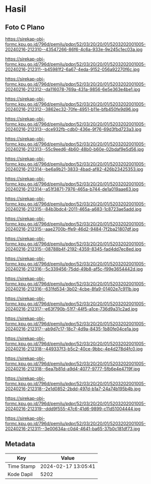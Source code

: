 # Hasil

## Foto C Plano

https://sirekap-obj-formc.kpu.go.id/796d/pemilu/pdpr/52/03/20/20/01/5203202001005-20240216-212310--43547266-86f6-4c6a-933e-9e245c1ec03a.jpg

https://sirekap-obj-formc.kpu.go.id/796d/pemilu/pdpr/52/03/20/20/01/5203202001005-20240216-212311--b45981f2-6a67-4eda-9152-056a92270f6c.jpg

https://sirekap-obj-formc.kpu.go.id/796d/pemilu/pdpr/52/03/20/20/01/5203202001005-20240216-212312--da116078-769a-431a-9856-6e5e363e4be1.jpg

https://sirekap-obj-formc.kpu.go.id/796d/pemilu/pdpr/52/03/20/20/01/5203202001005-20240216-212312--3862ec32-70fe-4951-b11e-bfb450fe9d96.jpg

https://sirekap-obj-formc.kpu.go.id/796d/pemilu/pdpr/52/03/20/20/01/5203202001005-20240216-212313--dce932fb-cdb0-436e-9f76-69d3fbd723a3.jpg

https://sirekap-obj-formc.kpu.go.id/796d/pemilu/pdpr/52/03/20/20/01/5203202001005-20240216-212313--55c9eed6-4b60-48b0-b60e-02bdaf9e5d56.jpg

https://sirekap-obj-formc.kpu.go.id/796d/pemilu/pdpr/52/03/20/20/01/5203202001005-20240216-212314--be6a9b21-3833-4bad-af82-426b23425353.jpg

https://sirekap-obj-formc.kpu.go.id/796d/pemilu/pdpr/52/03/20/20/01/5203202001005-20240216-212314--a51f3871-7976-465a-b744-de1a019aae63.jpg

https://sirekap-obj-formc.kpu.go.id/796d/pemilu/pdpr/52/03/20/20/01/5203202001005-20240216-212315--84b3bdc4-2011-465a-a683-1c8723ae5add.jpg

https://sirekap-obj-formc.kpu.go.id/796d/pemilu/pdpr/52/03/20/20/01/5203202001005-20240216-212315--aae2700b-ffe9-46d2-9484-7f2ba21807df.jpg

https://sirekap-obj-formc.kpu.go.id/796d/pemilu/pdpr/52/03/20/20/01/5203202001005-20240216-212315--08788b4f-2192-4359-8345-fad4dd7ec8ed.jpg

https://sirekap-obj-formc.kpu.go.id/796d/pemilu/pdpr/52/03/20/20/01/5203202001005-20240216-212316--5c339456-75dd-49b8-af5c-f99e3654442d.jpg

https://sirekap-obj-formc.kpu.go.id/796d/pemilu/pdpr/52/03/20/20/01/5203202001005-20240216-212316--631fd534-3b02-4cbe-8fa9-01402e7c911b.jpg

https://sirekap-obj-formc.kpu.go.id/796d/pemilu/pdpr/52/03/20/20/01/5203202001005-20240216-212317--e63f790b-51f7-44f5-a1ce-736d9a31c2ad.jpg

https://sirekap-obj-formc.kpu.go.id/796d/pemilu/pdpr/52/03/20/20/01/5203202001005-20240216-212317--ab9d7c17-18c7-4d9a-8435-1b80fe04ce1a.jpg

https://sirekap-obj-formc.kpu.go.id/796d/pemilu/pdpr/52/03/20/20/01/5203202001005-20240216-212318--449337f3-b5c2-40ce-9bbc-4e4d278d4fc0.jpg

https://sirekap-obj-formc.kpu.go.id/796d/pemilu/pdpr/52/03/20/20/01/5203202001005-20240216-212318--6ea7b81d-a9d4-4077-9777-5fb6e4e4719f.jpg

https://sirekap-obj-formc.kpu.go.id/796d/pemilu/pdpr/52/03/20/20/01/5203202001005-20240216-212318--2e1d0852-2bdd-497d-b1a7-24a74b195b4b.jpg

https://sirekap-obj-formc.kpu.go.id/796d/pemilu/pdpr/52/03/20/20/01/5203202001005-20240216-212319--ddd9f555-47c6-41d6-9899-c11d51004444.jpg

https://sirekap-obj-formc.kpu.go.id/796d/pemilu/pdpr/52/03/20/20/01/5203202001005-20240216-212311--3e00634a-c0d4-4641-ba65-37b0c181df73.jpg


## Metadata

| Key        | Value               |
| ---------- | ------------------- |
| Time Stamp | 2024-02-17 13:05:41 |
| Kode Dapil | 5202                |



